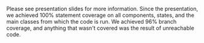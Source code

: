 Please see presentation slides for more information.
Since the presentation, we achieved 100% statement coverage on all components, states, and the main classes from which the code is run. 
We achieved 96% branch coverage, and anything that wasn't covered was the result of unreachable code.
